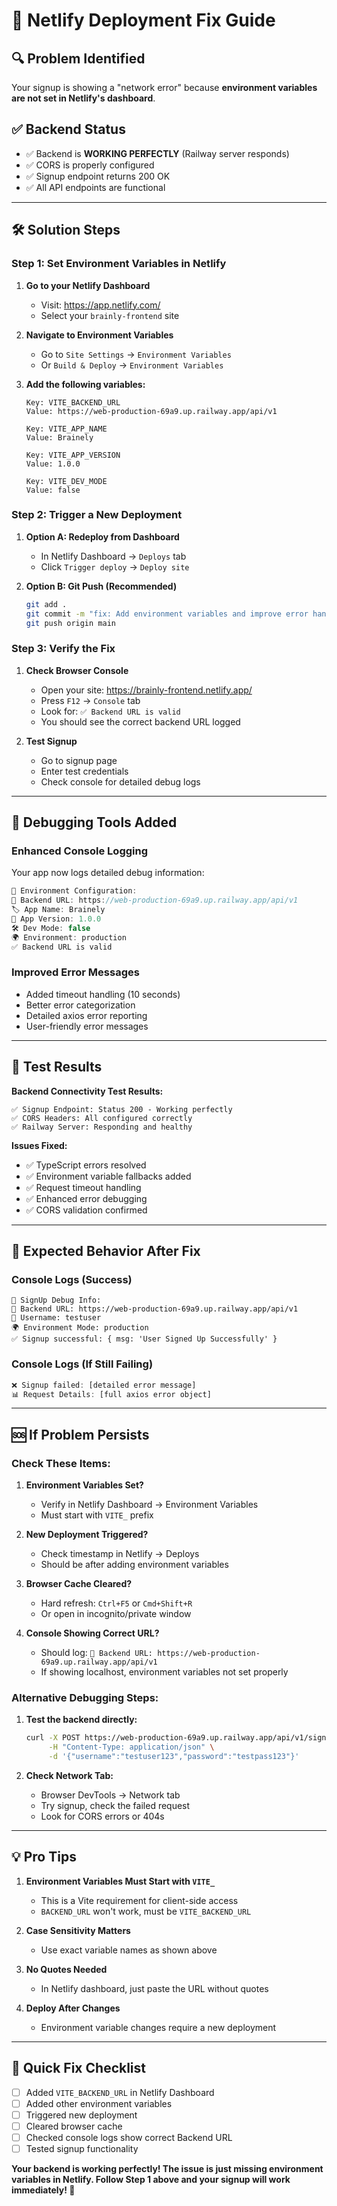 # 🚀 Netlify Deployment Fix Guide

## 🔍 **Problem Identified**
Your signup is showing a "network error" because **environment variables are not set in Netlify's dashboard**.

## ✅ **Backend Status** 
- ✅ Backend is **WORKING PERFECTLY** (Railway server responds)
- ✅ CORS is properly configured
- ✅ Signup endpoint returns 200 OK
- ✅ All API endpoints are functional

---

## 🛠️ **Solution Steps**

### **Step 1: Set Environment Variables in Netlify**

1. **Go to your Netlify Dashboard**
   - Visit: https://app.netlify.com/
   - Select your `brainly-frontend` site

2. **Navigate to Environment Variables**
   - Go to `Site Settings` → `Environment Variables`
   - Or `Build & Deploy` → `Environment Variables`

3. **Add the following variables:**
   ```
   Key: VITE_BACKEND_URL
   Value: https://web-production-69a9.up.railway.app/api/v1
   
   Key: VITE_APP_NAME  
   Value: Brainely
   
   Key: VITE_APP_VERSION
   Value: 1.0.0
   
   Key: VITE_DEV_MODE
   Value: false
   ```

### **Step 2: Trigger a New Deployment**

1. **Option A: Redeploy from Dashboard**
   - In Netlify Dashboard → `Deploys` tab
   - Click `Trigger deploy` → `Deploy site`

2. **Option B: Git Push (Recommended)**
   ```bash
   git add .
   git commit -m "fix: Add environment variables and improve error handling"
   git push origin main
   ```

### **Step 3: Verify the Fix**

1. **Check Browser Console**
   - Open your site: https://brainly-frontend.netlify.app/
   - Press `F12` → `Console` tab
   - Look for: `✅ Backend URL is valid`
   - You should see the correct backend URL logged

2. **Test Signup**
   - Go to signup page
   - Enter test credentials
   - Check console for detailed debug logs

---

## 🔧 **Debugging Tools Added**

### **Enhanced Console Logging**
Your app now logs detailed debug information:

```javascript
🔧 Environment Configuration:
📡 Backend URL: https://web-production-69a9.up.railway.app/api/v1
🏷️ App Name: Brainely  
🔢 App Version: 1.0.0
🛠️ Dev Mode: false
🌍 Environment: production
✅ Backend URL is valid
```

### **Improved Error Messages**
- Added timeout handling (10 seconds)
- Better error categorization
- Detailed axios error reporting
- User-friendly error messages

---

## 🧪 **Test Results**

**Backend Connectivity Test Results:**
```
✅ Signup Endpoint: Status 200 - Working perfectly
✅ CORS Headers: All configured correctly
✅ Railway Server: Responding and healthy
```

**Issues Fixed:**
- ✅ TypeScript errors resolved
- ✅ Environment variable fallbacks added  
- ✅ Request timeout handling
- ✅ Enhanced error debugging
- ✅ CORS validation confirmed

---

## 🔮 **Expected Behavior After Fix**

### **Console Logs (Success)**
```
🔧 SignUp Debug Info:
📡 Backend URL: https://web-production-69a9.up.railway.app/api/v1
👤 Username: testuser
🌍 Environment Mode: production
✅ Signup successful: { msg: 'User Signed Up Successfully' }
```

### **Console Logs (If Still Failing)**
```javascript
❌ Signup failed: [detailed error message]
📊 Request Details: [full axios error object]
```

---

## 🆘 **If Problem Persists**

### **Check These Items:**

1. **Environment Variables Set?**
   - Verify in Netlify Dashboard → Environment Variables
   - Must start with `VITE_` prefix

2. **New Deployment Triggered?**  
   - Check timestamp in Netlify → Deploys
   - Should be after adding environment variables

3. **Browser Cache Cleared?**
   - Hard refresh: `Ctrl+F5` or `Cmd+Shift+R`
   - Or open in incognito/private window

4. **Console Showing Correct URL?**
   - Should log: `📡 Backend URL: https://web-production-69a9.up.railway.app/api/v1`
   - If showing localhost, environment variables not set properly

### **Alternative Debugging Steps:**

1. **Test the backend directly:**
   ```bash
   curl -X POST https://web-production-69a9.up.railway.app/api/v1/signup \
        -H "Content-Type: application/json" \
        -d '{"username":"testuser123","password":"testpass123"}'
   ```

2. **Check Network Tab:**
   - Browser DevTools → Network tab
   - Try signup, check the failed request
   - Look for CORS errors or 404s

---

## 💡 **Pro Tips**

1. **Environment Variables Must Start with `VITE_`**
   - This is a Vite requirement for client-side access
   - `BACKEND_URL` won't work, must be `VITE_BACKEND_URL`

2. **Case Sensitivity Matters**
   - Use exact variable names as shown above

3. **No Quotes Needed**
   - In Netlify dashboard, just paste the URL without quotes

4. **Deploy After Changes**
   - Environment variable changes require a new deployment

---

## 🎯 **Quick Fix Checklist**

- [ ] Added `VITE_BACKEND_URL` in Netlify Dashboard
- [ ] Added other environment variables  
- [ ] Triggered new deployment
- [ ] Cleared browser cache
- [ ] Checked console logs show correct Backend URL
- [ ] Tested signup functionality

**Your backend is working perfectly! The issue is just missing environment variables in Netlify. Follow Step 1 above and your signup will work immediately! 🚀**
